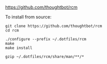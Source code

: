 https://github.com/thoughtbot/rcm

To install from source:

    git clone https://github.com/thoughtbot/rcm
    cd rcm

    ./configure --prefix ~/.dotfiles/rcm
    make
    make install

    gzip ~/.dotfiles/rcm/share/man/**/*
